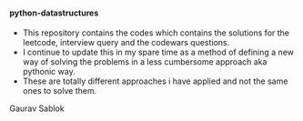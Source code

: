 #### python-datastructures

- This repository contains the codes which contains the solutions for the leetcode, interview query and the codewars questions.
- I continue to update this in my spare time as a method of defining a new way of solving the problems in a less cumbersome approach aka pythonic way.
- These are totally different approaches i have applied and not the same ones to solve them.

Gaurav Sablok

